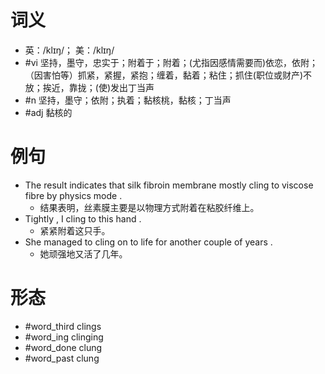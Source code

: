 # 词义
- 英：/klɪŋ/； 美：/klɪŋ/
- #vi 坚持，墨守，忠实于；附着于；附着；(尤指因感情需要而)依恋，依附；（因害怕等）抓紧，紧握，紧抱；缠着，黏着；粘住；抓住(职位或财产)不放；挨近，靠拢；(使)发出丁当声
- #n 坚持，墨守；依附；执着；黏核桃，黏核；丁当声
- #adj 黏核的
# 例句
- The result indicates that silk fibroin membrane mostly cling to viscose fibre by physics mode .
	- 结果表明，丝素膜主要是以物理方式附着在粘胶纤维上。
- Tightly , I cling to this hand .
	- 紧紧附着这只手。
- She managed to cling on to life for another couple of years .
	- 她顽强地又活了几年。
# 形态
- #word_third clings
- #word_ing clinging
- #word_done clung
- #word_past clung
